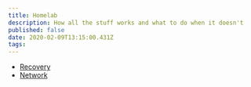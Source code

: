 ```yaml
---
title: Homelab
description: How all the stuff works and what to do when it doesn't
published: false
date: 2020-02-09T13:15:00.431Z
tags:
---
```


- [Recovery](recovery)
- [Network](network)

